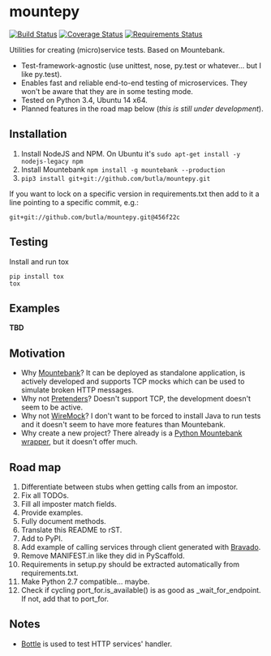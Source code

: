 mountepy
========

[![Build Status](https://travis-ci.org/butla/mountepy.svg?branch=master)](https://travis-ci.org/butla/mountepy)
[![Coverage Status](https://coveralls.io/repos/butla/mountepy/badge.svg?branch=master&service=github)](https://coveralls.io/github/butla/mountepy?branch=master)
[![Requirements Status](https://requires.io/github/butla/mountepy/requirements.svg?branch=master)](https://requires.io/github/butla/mountepy/requirements/?branch=master)

Utilities for creating (micro)service tests. Based on Mountebank.
* Test-framework-agnostic (use unittest, nose, py.test or whatever... but I like py.test).
* Enables fast and reliable end-to-end testing of microservices. They won't be aware that they are in some testing mode.
* Tested on Python 3.4, Ubuntu 14 x64.
* Planned features in the road map below (*this is still under development*).

## Installation
1. Install NodeJS and NPM. On Ubuntu it's `sudo apt-get install -y nodejs-legacy npm`
2. Install Mountebank `npm install -g mountebank --production`
3. `pip3 install git+git://github.com/butla/mountepy.git`

If you want to lock on a specific version in requirements.txt then add to it a line pointing to a specific commit, e.g.:
```
git+git://github.com/butla/mountepy.git@456f22c
```

## Testing
Install and run tox
```
pip install tox
tox
```

## Examples
**TBD**

## Motivation
* Why [Mountebank](https://github.com/bbyars/mountebank)? It can be deployed as standalone application, is actively developed and supports TCP mocks which can be used to simulate broken HTTP messages.
* Why not [Pretenders](https://github.com/pretenders/pretenders)? Doesn't support TCP, the development doesn't seem to be active.
* Why not [WireMock](https://github.com/tomakehurst/wiremock)? I don't want to be forced to install Java to run tests and it doesn't seem to have more features than Mountebank.
* Why create a new project? There already is a [Python Mountebank wrapper](https://github.com/aholyoke/mountebank-python), but it doesn't offer much.

## Road map
1. Differentiate between stubs when getting calls from an impostor.
1. Fix all TODOs.
1. Fill all imposter match fields.
1. Provide examples.
1. Fully document methods.
1. Translate this README to rST.
1. Add to PyPI.
1. Add example of calling services through client generated with [Bravado](https://github.com/Yelp/bravado).
1. Remove MANIFEST.in like they did in PyScaffold.
1. Requirements in setup.py should be extracted automatically from requirements.txt.
1. Make Python 2.7 compatible... maybe.
1. Check if cycling port_for.is_available() is as good as _wait_for_endpoint. If not, add that to port_for.

## Notes
* [Bottle](https://github.com/bottlepy/bottle) is used to test HTTP services' handler.